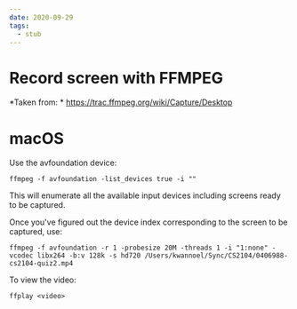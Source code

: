 ```yaml
---
date: 2020-09-29
tags: 
  - stub
---
```


# Record screen with FFMPEG

*Taken from: * https://trac.ffmpeg.org/wiki/Capture/Desktop

# macOS

Use the avfoundation device:

```
ffmpeg -f avfoundation -list_devices true -i ""
```

This will enumerate all the available input devices including screens ready to be captured.

Once you've figured out the device index corresponding to the screen to be captured, use:

```
ffmpeg -f avfoundation -r 1 -probesize 20M -threads 1 -i "1:none" -vcodec libx264 -b:v 128k -s hd720 /Users/kwannoel/Sync/CS2104/0406988-cs2104-quiz2.mp4
```

To view the video:

```
ffplay <video>
```
